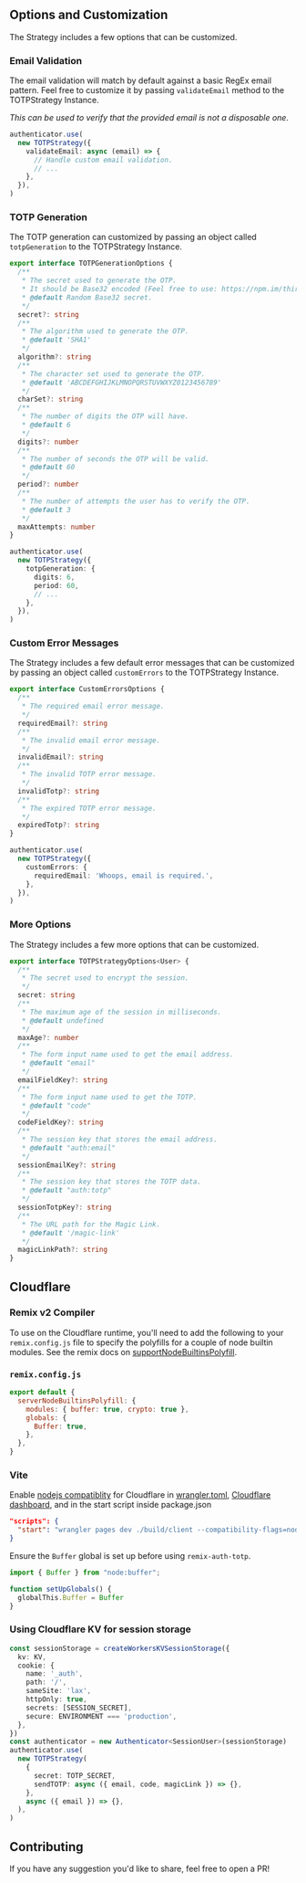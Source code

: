 ## Options and Customization

The Strategy includes a few options that can be customized.

### Email Validation

The email validation will match by default against a basic RegEx email pattern.
Feel free to customize it by passing `validateEmail` method to the TOTPStrategy Instance.

_This can be used to verify that the provided email is not a disposable one._

```ts
authenticator.use(
  new TOTPStrategy({
    validateEmail: async (email) => {
      // Handle custom email validation.
      // ...
    },
  }),
)
```

### TOTP Generation

The TOTP generation can customized by passing an object called `totpGeneration` to the TOTPStrategy Instance.

```ts
export interface TOTPGenerationOptions {
  /**
   * The secret used to generate the OTP.
   * It should be Base32 encoded (Feel free to use: https://npm.im/thirty-two).
   * @default Random Base32 secret.
   */
  secret?: string
  /**
   * The algorithm used to generate the OTP.
   * @default 'SHA1'
   */
  algorithm?: string
  /**
   * The character set used to generate the OTP.
   * @default 'ABCDEFGHIJKLMNOPQRSTUVWXYZ0123456789'
   */
  charSet?: string
  /**
   * The number of digits the OTP will have.
   * @default 6
   */
  digits?: number
  /**
   * The number of seconds the OTP will be valid.
   * @default 60
   */
  period?: number
  /**
   * The number of attempts the user has to verify the OTP.
   * @default 3
   */
  maxAttempts: number
}

authenticator.use(
  new TOTPStrategy({
    totpGeneration: {
      digits: 6,
      period: 60,
      // ...
    },
  }),
)
```

### Custom Error Messages

The Strategy includes a few default error messages that can be customized by passing an object called `customErrors` to the TOTPStrategy Instance.

```ts
export interface CustomErrorsOptions {
  /**
   * The required email error message.
   */
  requiredEmail?: string
  /**
   * The invalid email error message.
   */
  invalidEmail?: string
  /**
   * The invalid TOTP error message.
   */
  invalidTotp?: string
  /**
   * The expired TOTP error message.
   */
  expiredTotp?: string
}

authenticator.use(
  new TOTPStrategy({
    customErrors: {
      requiredEmail: 'Whoops, email is required.',
    },
  }),
)
```

### More Options

The Strategy includes a few more options that can be customized.

```ts
export interface TOTPStrategyOptions<User> {
  /**
   * The secret used to encrypt the session.
   */
  secret: string
  /**
   * The maximum age of the session in milliseconds.
   * @default undefined
   */
  maxAge?: number
  /**
   * The form input name used to get the email address.
   * @default "email"
   */
  emailFieldKey?: string
  /**
   * The form input name used to get the TOTP.
   * @default "code"
   */
  codeFieldKey?: string
  /**
   * The session key that stores the email address.
   * @default "auth:email"
   */
  sessionEmailKey?: string
  /**
   * The session key that stores the TOTP data.
   * @default "auth:totp"
   */
  sessionTotpKey?: string
  /**
   * The URL path for the Magic Link.
   * @default '/magic-link'
   */
  magicLinkPath?: string
}
```

## Cloudflare

### Remix v2 Compiler

To use on the Cloudflare runtime, you'll need to add the following to your `remix.config.js` file to specify the polyfills for a couple of node builtin modules. See the remix docs on [supportNodeBuiltinsPolyfill](https://remix.run/docs/en/main/file-conventions/remix-config#servernodebuiltinspolyfill).

### `remix.config.js`

```js
export default {
  serverNodeBuiltinsPolyfill: {
    modules: { buffer: true, crypto: true },
    globals: {
      Buffer: true,
    },
  },
}
```

### Vite

Enable [nodejs compatiblity](https://developers.cloudflare.com/workers/runtime-apis/nodejs/) for Cloudflare in [wrangler.toml](https://developers.cloudflare.com/workers/runtime-apis/nodejs/#enable-nodejs-with-workers), [Cloudflare dashboard](https://developers.cloudflare.com/workers/runtime-apis/nodejs/#enable-nodejs-from-the-cloudflare-dashboard), and in the start script inside package.json

```json
"scripts": {
  "start": "wrangler pages dev ./build/client --compatibility-flags=nodejs_compat"
}
```

Ensure the `Buffer` global is set up before using `remix-auth-totp`.

```ts
import { Buffer } from "node:buffer";

function setUpGlobals() {
  globalThis.Buffer = Buffer
}
```

### Using Cloudflare KV for session storage

```ts
const sessionStorage = createWorkersKVSessionStorage({
  kv: KV,
  cookie: {
    name: '_auth',
    path: '/',
    sameSite: 'lax',
    httpOnly: true,
    secrets: [SESSION_SECRET],
    secure: ENVIRONMENT === 'production',
  },
})
const authenticator = new Authenticator<SessionUser>(sessionStorage)
authenticator.use(
  new TOTPStrategy(
    {
      secret: TOTP_SECRET,
      sendTOTP: async ({ email, code, magicLink }) => {},
    },
    async ({ email }) => {},
  ),
)
````

## Contributing

If you have any suggestion you'd like to share, feel free to open a PR!
